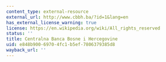 ```yaml
---
content_type: external-resource
external_url: http://www.cbbh.ba/?id=1&lang=en
has_external_license_warning: true
license: https://en.wikipedia.org/wiki/All_rights_reserved
status: ''
title: Centralna Banca Bosne i Hercegovine
uid: e848b900-6970-4fc1-b5ef-7806379385d8
wayback_url: ''
---
```

